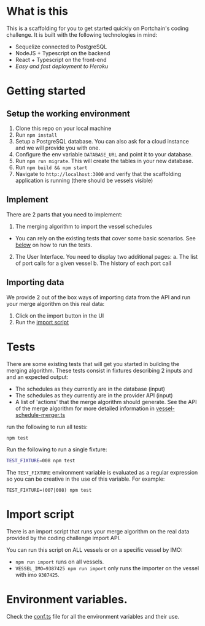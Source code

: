 
# What is this

This is a scaffolding for you to get started quickly on Portchain's coding challenge.
It is built with the following technologies in mind:
- Sequelize connected to PostgreSQL
- NodeJS + Typescript on the backend
- React + Typescript on the front-end
- *Easy and fast deployment to Heroku*

# Getting started

## Setup the working environment

1. Clone this repo on your local machine
2. Run `npm install`
3. Setup a PostgreSQL database. You can also ask for a cloud instance and we will provide you with one. 
4. Configure the env variable `DATABASE_URL` and point it to your database.
5. Run `npm run migrate`. This will create the tables in your new database.
5. Run `npm build && npm start`
6. Navigate to `http://localhost:3000` and verify that the scaffolding application is running (there should be vessels visible)

## Implement

There are 2 parts that you need to implement:

1. The merging algorithm to import the vessel schedules
  - You can rely on the existing tests that cover some basic scenarios. See [below](#Tests) on how to run the tests.
2. The User Interface. You need to display two additional pages:
  a. The list of port calls for a given vessel
  b. The history of each port call

## Importing data

We provide 2 out of the box ways of importing data from the API and run your merge algorithm on this real data:
1. Click on the import button in the UI
2. Run the [import script](#import_script)

# Tests

There are some existing tests that will get you started in building the merging algorithm.
These tests consist in fixtures describing 2 inputs and and an expected output:
- The schedules as they currently are in the database (input)
- The schedules as they currently are in the provider API (input)
- A list of 'actions' that the merge algorithm should generate. See the API of the merge algorithm for more detailed information in [vessel-schedule-merger.ts](https://github.com/Portchain/coding-challenge-data-import-scaffolding/blob/master/src/server/import-service/vessel-schedule-merger.ts)


run the following to run all tests:

```sh
npm test
```

Run the following to run a single fixture:

```sh
TEST_FIXTURE=008 npm test
```

The `TEST_FIXTURE` environment variable is evaluated as a regular expression so you can be creative in the use of this variable.
For example:
```
TEST_FIXTURE=(007|008) npm test
```

# Import script

There is an import script that runs your merge algorithm on the real data provided by the coding challenge import API.

You can run this script on ALL vessels or on a specific vessel by IMO:

- `npm run import` runs on all vessels.
- `VESSEL_IMO=9387425 npm run import` only runs the importer on the vessel with imo `9387425`.

# Environment variables.

Check the [conf.ts](src/server/conf.ts) file for all the environment variables and their use.
